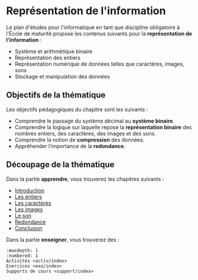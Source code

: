 # Représentation de l'information

Le plan d'études pour l'informatique en tant que discipline obligatoire à l'École de maturité propose les contenus suivants pour la **représentation de l'information** : 

- Système et arithmétique binaire
- Représentation des entiers
- Représentation numérique de données telles que caractères,
images, sons
- Stockage et manipulation des données

## Objectifs de la thématique

Les objectifs pédagogiques du chapitre sont les suivants : 

- Comprendre le passage du système décimal au **système binaire**. 
- Comprendre la logique sur laquelle repose la **représentation binaire** des nombres entiers, des caractères, des images et des sons.
- Comprendre la notion de **compression** des données.
- Appréhender l’importance de la **redondance**.

## Découpage de la thématique 

Dans la partie **apprendre**, vous trouverez les chapitres suivants : 

- [Introduction](lien)
- [Les entiers](lien)
- [Les caractères](lien)
- [Les images](lien)
- [Le son](lien)
- [Redondance](lien)
- [Conclusion](lien)

Dans la partie **enseigner**, vous trouverez des : 

```{toctree}
:maxdepth: 1
:numbered: 1
Activités <activ/index>
Exercices <exo/index>
Supports de cours <support/index>
```

